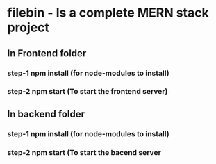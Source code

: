 # filebin - Is a complete MERN stack project

## In Frontend folder
### step-1 npm install (for node-modules to install)
### step-2 npm start (To start the frontend server)


## In backend folder
### step-1 npm install (for node-modules to install)
### step-2 npm start (To start the bacend server
